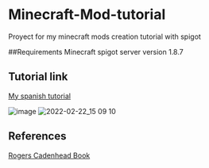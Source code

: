 # Minecraft-Mod-tutorial
Proyect for my minecraft mods creation tutorial with spigot

##Requirements
Minecraft spigot server version 1.8.7
## Tutorial link
<a href="https://docs.google.com/document/d/14C9LZBecnzbqpL3aQhzTs6HsrwVC_uabqqDXnkbo0Qs/edit?usp=sharing ">My spanish tutorial</a>

![image](https://user-images.githubusercontent.com/81094589/155149635-f7deb5b8-968f-4d46-99be-faea919f2952.png)
![2022-02-22_15 09 10](https://user-images.githubusercontent.com/81094589/155149145-72d2b248-bff0-4c3b-ba8e-15679411609d.png)



## References
<a href="https://www.amazon.es/Absolute-Beginners-Guide-Minecraft-Programming-ebook/dp/B0161KTFH6">Rogers Cadenhead Book</a>
